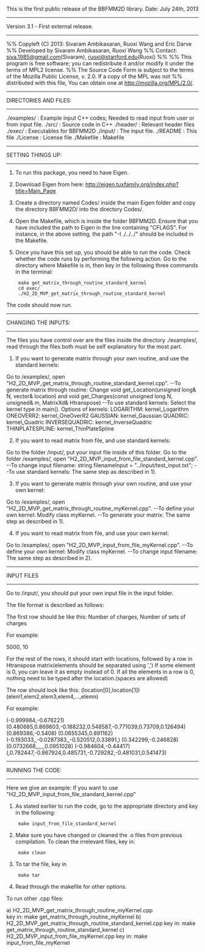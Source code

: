 
This is the first public release of the BBFMM2D library.
Date: July 24th, 2013

*************************************
Version 3.1 - First external release.
*************************************

%% Copyleft (C) 2013: Sivaram Ambikasaran, Ruoxi Wang and Eric Darve
%% Developed by Sivaram Ambikasaran, Ruoxi Wang
%% Contact: siva.1985@gmail.com(Sivaram), ruoxi@stanford.edu(Ruoxi)
%% 
%% This program is free software; you can redistribute it and/or modify it under the terms of MPL2 license.
%% The Source Code Form is subject to the terms of the Mozilla Public License, v. 2.0. If a copy of the MPL was not %% distributed with this file, You can obtain one at http://mozilla.org/MPL/2.0/.


**********************
DIRECTORIES AND FILES:
**********************

./examples/	:	Example input C++ codes; Needed to read input from user or from input file.
./src/		:	Source code in C++
./header/	:	Relevant header files
./exec/		:	Executables for BBFMM2D
./input/	:	The input file.
./README	:	This file
./License	:	License file
./Makefile	:	Makefile

******************
SETTING THINGS UP:
******************

1) To run this package, you need to have Eigen.

2) Download Eigen from here: http://eigen.tuxfamily.org/index.php?title=Main_Page

3) Create a directory named Codes/ inside the main Eigen folder and copy the directory BBFMM2D/ into the directory Codes/.

4) Open the Makefile, which is inside the folder BBFMM2D. Ensure that you have included the path to Eigen in the line containing "CFLAGS". For instance, in the above setting, the path "-I ./../../" should be included in the Makefile.

5) Once you have this set up, you should be able to run the code. Check whether the code runs by performing the following action. Go to the directory where Makefile is in, then key in the following three commands in the terminal:

		make get_matrix_through_routine_standard_kernel
		cd exec/
		./H2_2D_MVP_get_matrix_through_routine_standard_kernel

The code should now run.

	
********************
CHANGING THE INPUTS:
********************

The files you have control over are the files inside the directory ./examples/, read through the files both must be self explanatory for the most part.

1) If you want to generate matrix through your own routine, and use the standard kernels:

Go to /examples/, open "H2_2D_MVP_get_matrix_through_routine_standard_kernel.cpp".
--To generate matrix through routine: 
  Change void get_Location(unsigned long& N, vector<Point>& location) and void get_Charges(const unsigned long N, unsigned& m, MatrixXd& Htranspose)
--To use standard kernels: 
  Select the kernel type in main().
  Options of kernels:
  	LOGARITHM:          kernel_Logarithm
  	ONEOVERR2:          kernel_OneOverR2
  	GAUSSIAN:           kernel_Gaussian
  	QUADRIC:            kernel_Quadric
     	INVERSEQUADRIC:     kernel_InverseQuadric
     	THINPLATESPLINE:    kernel_ThinPlateSpline

	
2) If you want to read matrix from file, and use standard kernels:

Go to the folder /input/, put your input file inside of this folder.
Go to the folder /examples/, open "H2_2D_MVP_input_from_file_standard_kernel.cpp".
--To change input filename:
  string filenameInput = "../input/test_input.txt";
--To use standard kernels:
  The same step as described in 1).


3) If you want to generate matrix through your own routine, and use your own kernel:

Go to /examples/, open "H2_2D_MVP_get_matrix_through_routine_myKernel.cpp".
--To define your own kernel:
  Modify class myKernel. 
--To generate your matrix:
  The same step as described in 1).

4) If you want to read matrix from file, and use your own kernel:

Go to /examples/, open "H2_2D_MVP_input_from_file_myKernel.cpp".
--To define your own kernel:
  Modify class myKernel. 
--To change input filename:
  The same step as described in 2).



***********
INPUT FILES
***********
Go to /input/, you should put your own input file in the input folder.

The file format is described as follows:

The first row should be like this:
Number of charges, Number of sets of charges

For example:

 5000, 10

For the rest of the rows, it should start with locations, followed by a row in Htranspose matrix(elements should be separated using ',') If some element is 0, you can leave it as empty instead of 0. If all the elements in a row is 0, nothing need to be typed after the location.(spaces are allowed)

The row should look like this:
(location[0],location[1]) (elem1,elem2,elem3,elem4,…,elemn)

For example:

(-0.999984,-0.676221) (0.480685,0.869803,-0.188232,0.548587,-0.771039,0.73709,0.126494)
(0.869386,-0.5408)
(0.0655345,0.891162) (-0.193033,,-0.0287383,,-0.520512,0.33891,)
(0.342299,-0.246828) (0.0732668,,,,,,0.0951028)
(-0.984604,-0.44417) (,0.782447,-0.867924,0.485731,-0.729282,-0.481031,0.541473)


*****************
RUNNING THE CODE:
*****************
Here we give an example:
If you want to use "H2_2D_MVP_input_from_file_standard_kernel.cpp"

1) As stated earlier to run the code, go to the appropriate directory and key in the following:

		make input_from_file_standard_kernel

2) Make sure you have changed or cleaned the .o files from previous compilation. To clean the irrelevant files, key in:

		make clean

3) To tar the file, key in

		make tar

4) Read through the makefile for other options.

To run other .cpp files:

a) H2_2D_MVP_get_matrix_through_routine_myKernel.cpp <br/>
   key in:
   make get_matrix_through_routine_myKernel
b) H2_2D_MVP_get_matrix_through_routine_standard_kernel.cpp
   key in:
   make get_matrix_through_routine_standard_kernel
c) H2_2D_MVP_input_from_file_myKernel.cpp
   key in:
   make input_from_file_myKernel
